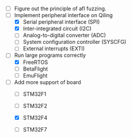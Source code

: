 - [ ] Figure out the principle of afl fuzzing.
- [ ] Implement peripheral interface on Qiling 
  - [x] Serial peripheral interface (SPI)
  - [x] Inter-integrated circuit (I2C)
  - [ ] Analog-to-digital converter (ADC)
  - [ ] System configuration controller (SYSCFG)
  - [ ] External interrupts (EXTI)
- [ ] Run large programs correctly
  - [x] FreeRTOS
  - [ ] BetaFlight
  - [ ] EmuFlight
- [ ] Add more support of board
  - [ ] STM32F1
  - [ ] STM32F2
  - [x] STM32F4
  - [ ] STM32F7

